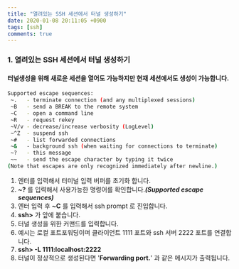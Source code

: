 ```yaml
---
title: "열려있는 SSH 세션에서 터널 생성하기"
date: 2020-01-08 20:11:05 +0900
tags: [ssh]
comments: true
---
```


### 1. 열려있는 SSH 세션에서 터널 생성하기

#### 터널생성을 위해 새로운 세션을 열어도 가능하지만 현재 세션에서도 생성이 가능합니다.

``` sh
Supported escape sequences:
 ~.   - terminate connection (and any multiplexed sessions)
 ~B   - send a BREAK to the remote system
 ~C   - open a command line
 ~R   - request rekey
 ~V/v - decrease/increase verbosity (LogLevel)
 ~^Z  - suspend ssh
 ~#   - list forwarded connections
 ~&   - background ssh (when waiting for connections to terminate)
 ~?   - this message
 ~~   - send the escape character by typing it twice
(Note that escapes are only recognized immediately after newline.)
```

1. 엔터를 입력해서 터미널 입력 버퍼를 초기화 합니다.
1. **~?** 를 입력해서 사용가능한 명령어를 확인합니다._**(Supported escape sequences)**_
1. 엔터 입력 후 **~C** 를 입력해서 ssh prompt 로 진입합니다.
1. **ssh>** 가 앞에 붙습니다.
1. 터널 생성을 위한 커맨드를 입력합니다.
1. 예시는 로컬 포트포워딩이며 클라이언트 1111 포트와 ssh 서버 2222 포트를 연결합니다.
1. **ssh> -L 1111:localhost:2222**
1. 터널이 정상적으로 생성된다면 '**Forwarding port.**' 과 같은 메시지가 출력됩니다.
